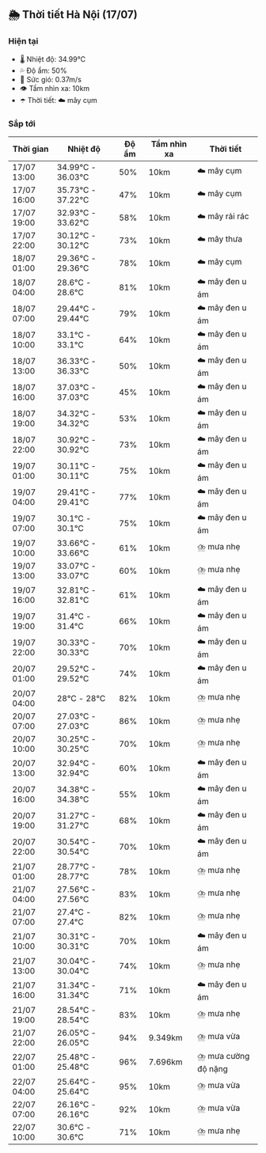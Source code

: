 ## 🌦️ Thời tiết Hà Nội (17/07)

### Hiện tại

- 🌡️ Nhiệt độ: 34.99℃
- 💦 Độ ẩm: 50%
- 💨 Sức gió: 0.37m/s
- 👁️ Tầm nhìn xa: 10km
- ☂️ Thời tiết: ☁️ mây cụm

### Sắp tới

| Thời gian | Nhiệt độ | Độ ẩm | Tầm nhìn xa | Thời tiết |
| --- | --- | --- | --- | --- |
| 17/07 13:00 | 34.99℃ - 36.03℃ | 50% | 10km | ☁️ mây cụm |
| 17/07 16:00 | 35.73℃ - 37.22℃ | 47% | 10km | ☁️ mây cụm |
| 17/07 19:00 | 32.93℃ - 33.62℃ | 58% | 10km | ☁️ mây rải rác |
| 17/07 22:00 | 30.12℃ - 30.12℃ | 73% | 10km | ☁️ mây thưa |
| 18/07 01:00 | 29.36℃ - 29.36℃ | 78% | 10km | ☁️ mây cụm |
| 18/07 04:00 | 28.6℃ - 28.6℃ | 81% | 10km | ☁️ mây đen u ám |
| 18/07 07:00 | 29.44℃ - 29.44℃ | 79% | 10km | ☁️ mây đen u ám |
| 18/07 10:00 | 33.1℃ - 33.1℃ | 64% | 10km | ☁️ mây đen u ám |
| 18/07 13:00 | 36.33℃ - 36.33℃ | 50% | 10km | ☁️ mây đen u ám |
| 18/07 16:00 | 37.03℃ - 37.03℃ | 45% | 10km | ☁️ mây đen u ám |
| 18/07 19:00 | 34.32℃ - 34.32℃ | 53% | 10km | ☁️ mây đen u ám |
| 18/07 22:00 | 30.92℃ - 30.92℃ | 73% | 10km | ☁️ mây đen u ám |
| 19/07 01:00 | 30.11℃ - 30.11℃ | 75% | 10km | ☁️ mây đen u ám |
| 19/07 04:00 | 29.41℃ - 29.41℃ | 77% | 10km | ☁️ mây đen u ám |
| 19/07 07:00 | 30.1℃ - 30.1℃ | 75% | 10km | ☁️ mây đen u ám |
| 19/07 10:00 | 33.66℃ - 33.66℃ | 61% | 10km | ⛈️ mưa nhẹ |
| 19/07 13:00 | 33.07℃ - 33.07℃ | 60% | 10km | ⛈️ mưa nhẹ |
| 19/07 16:00 | 32.81℃ - 32.81℃ | 61% | 10km | ☁️ mây đen u ám |
| 19/07 19:00 | 31.4℃ - 31.4℃ | 66% | 10km | ☁️ mây đen u ám |
| 19/07 22:00 | 30.33℃ - 30.33℃ | 70% | 10km | ☁️ mây đen u ám |
| 20/07 01:00 | 29.52℃ - 29.52℃ | 74% | 10km | ☁️ mây đen u ám |
| 20/07 04:00 | 28℃ - 28℃ | 82% | 10km | ⛈️ mưa nhẹ |
| 20/07 07:00 | 27.03℃ - 27.03℃ | 86% | 10km | ⛈️ mưa nhẹ |
| 20/07 10:00 | 30.25℃ - 30.25℃ | 70% | 10km | ⛈️ mưa nhẹ |
| 20/07 13:00 | 32.94℃ - 32.94℃ | 60% | 10km | ☁️ mây đen u ám |
| 20/07 16:00 | 34.38℃ - 34.38℃ | 55% | 10km | ☁️ mây đen u ám |
| 20/07 19:00 | 31.27℃ - 31.27℃ | 68% | 10km | ☁️ mây đen u ám |
| 20/07 22:00 | 30.54℃ - 30.54℃ | 70% | 10km | ☁️ mây đen u ám |
| 21/07 01:00 | 28.77℃ - 28.77℃ | 78% | 10km | ⛈️ mưa nhẹ |
| 21/07 04:00 | 27.56℃ - 27.56℃ | 83% | 10km | ⛈️ mưa nhẹ |
| 21/07 07:00 | 27.4℃ - 27.4℃ | 82% | 10km | ⛈️ mưa nhẹ |
| 21/07 10:00 | 30.31℃ - 30.31℃ | 70% | 10km | ☁️ mây đen u ám |
| 21/07 13:00 | 30.04℃ - 30.04℃ | 74% | 10km | ⛈️ mưa nhẹ |
| 21/07 16:00 | 31.34℃ - 31.34℃ | 71% | 10km | ☁️ mây đen u ám |
| 21/07 19:00 | 28.54℃ - 28.54℃ | 83% | 10km | ⛈️ mưa nhẹ |
| 21/07 22:00 | 26.05℃ - 26.05℃ | 94% | 9.349km | ⛈️ mưa vừa |
| 22/07 01:00 | 25.48℃ - 25.48℃ | 96% | 7.696km | ⛈️ mưa cường độ nặng |
| 22/07 04:00 | 25.64℃ - 25.64℃ | 95% | 10km | ⛈️ mưa vừa |
| 22/07 07:00 | 26.16℃ - 26.16℃ | 92% | 10km | ⛈️ mưa vừa |
| 22/07 10:00 | 30.6℃ - 30.6℃ | 71% | 10km | ⛈️ mưa nhẹ |
